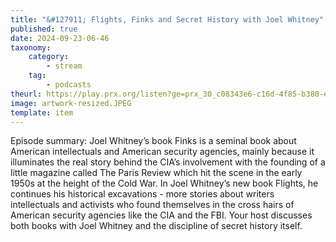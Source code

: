 ```yaml
---
title: "&#127911; Flights, Finks and Secret History with Joel Whitney"
published: true
date: 2024-09-23-06-46
taxonomy:
    category:
        - stream
    tag:
        - podcasts
theurl: https://play.prx.org/listen?ge=prx_30_c08343e6-c16d-4f85-b380-e700fe50dba5&uf=http%3A%2F%2Ffeeds.prx.org%2FTOE
image: artwork-resized.JPEG
template: item
---
```


Episode summary: Joel Whitney&rsquo;s book Finks is a seminal book about American intellectuals and American security agencies, mainly because it illuminates the real story behind the CIA&rsquo;s involvement with the founding of a little magazine called The Paris Review which hit the scene in the early 1950s at the height of the Cold War. In Joel Whitney&rsquo;s new book Flights, he continues his historical excavations - more stories about writers intellectuals and activists who found themselves in the cross hairs of American security agencies like the CIA and the FBI. Your host discusses both books with Joel Whitney and the discipline of secret history itself.
